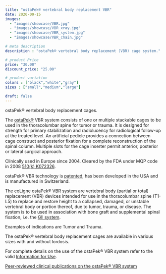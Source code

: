 ```yaml
---
title: "ostaPek® vertebral body replacement VBR"
date: 2020-09-15
images: 
  - "images/showcase/VBR.jpg"
  - "images/showcase/VBR_xray.jpg"
  - "images/showcase/VBR_system.jpg"
  - "images/showcase/VBR_chain.jpg"

# meta description
description : "ostaPek® vertebral body replacement (VBR) cage system."

# product Price
price: "30.00"
discount_price: "25.00"

# product variation
colors : ["black","white","gray"]
sizes : ["small","medium","large"]

draft: false
---
```


ostaPek® vertebral body replacement cages.

The [ostaPek®](https://spinenuances.com/ostapek) VBR system consists of one or multiple stackable cages to be used in the thoracolumbar spine for tumor or trauma. 
It is designed for strength for primary stabilization and radiolucency for radiological follow-up at the treated level. 
An artificial pedicle provides a connection between cage construct and posterior fixation for a complete reconstruction of the spinal column.
Multiple slots for the cage inserter permit anterior, posterior or lateral surgical approach.

Clinically used in Europe since 2004. Cleared by the FDA under MQP code in 2008 [510(k) K072326](https://www.accessdata.fda.gov/cdrh_docs/pdf7/K072326.pdf).

ostaPek® VBR technology is [patented](https://spinenuances.com/documents/patents), has been developed in the USA and is manufactured in Switzerland.

The coLigne ostaPek® VBR system are vertebral body (partial or total) replacement (VBR) devices intended for use in the thoracolumbar spine (T1-L5) to replace and restore height to a collapsed, damaged, or unstable vertebral body or portion thereof, due to tumor, trauma, or disease.
The system is to be used in association with bone graft and supplemental spinal fixation, i.e. the [GII system](https://spinenuances.com/products/evos_gii_pedicle_fixation). 

Examples of indications are Tumor and Trauma.

The ostaPek® vertebral body replacement cages are available in various sizes with and without lordosis.

For complete details on the use of the ostaPek® VBR system refer to the valid  [Information for Use](https://saps2412.github.io/IFUs/US_VBR_System_IFU_2020-05.pdf).

[Peer-reviewed clinical publications on the ostaPek® VBR system](https://spinenuances.com/documents/publications)
